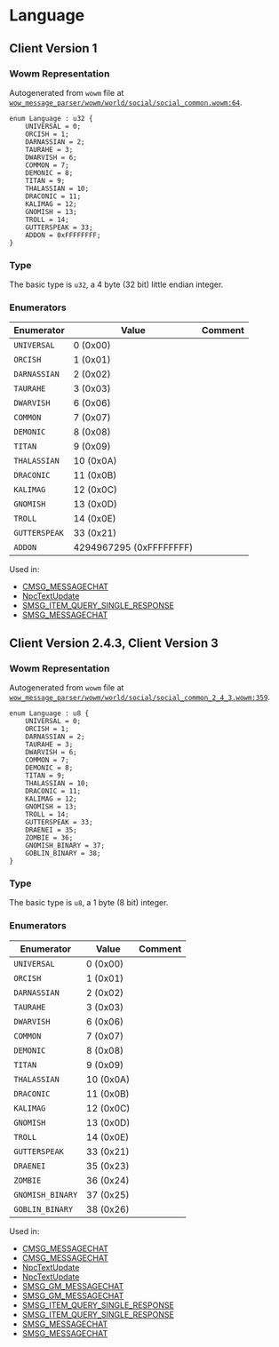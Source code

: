 # Language

## Client Version 1

### Wowm Representation

Autogenerated from `wowm` file at [`wow_message_parser/wowm/world/social/social_common.wowm:64`](https://github.com/gtker/wow_messages/tree/main/wow_message_parser/wowm/world/social/social_common.wowm#L64).

```rust,ignore
enum Language : u32 {
    UNIVERSAL = 0;
    ORCISH = 1;
    DARNASSIAN = 2;
    TAURAHE = 3;
    DWARVISH = 6;
    COMMON = 7;
    DEMONIC = 8;
    TITAN = 9;
    THALASSIAN = 10;
    DRACONIC = 11;
    KALIMAG = 12;
    GNOMISH = 13;
    TROLL = 14;
    GUTTERSPEAK = 33;
    ADDON = 0xFFFFFFFF;
}
```
### Type
The basic type is `u32`, a 4 byte (32 bit) little endian integer.
### Enumerators
| Enumerator | Value  | Comment |
| --------- | -------- | ------- |
| `UNIVERSAL` | 0 (0x00) |  |
| `ORCISH` | 1 (0x01) |  |
| `DARNASSIAN` | 2 (0x02) |  |
| `TAURAHE` | 3 (0x03) |  |
| `DWARVISH` | 6 (0x06) |  |
| `COMMON` | 7 (0x07) |  |
| `DEMONIC` | 8 (0x08) |  |
| `TITAN` | 9 (0x09) |  |
| `THALASSIAN` | 10 (0x0A) |  |
| `DRACONIC` | 11 (0x0B) |  |
| `KALIMAG` | 12 (0x0C) |  |
| `GNOMISH` | 13 (0x0D) |  |
| `TROLL` | 14 (0x0E) |  |
| `GUTTERSPEAK` | 33 (0x21) |  |
| `ADDON` | 4294967295 (0xFFFFFFFF) |  |

Used in:
* [CMSG_MESSAGECHAT](cmsg_messagechat.md)
* [NpcTextUpdate](npctextupdate.md)
* [SMSG_ITEM_QUERY_SINGLE_RESPONSE](smsg_item_query_single_response.md)
* [SMSG_MESSAGECHAT](smsg_messagechat.md)

## Client Version 2.4.3, Client Version 3

### Wowm Representation

Autogenerated from `wowm` file at [`wow_message_parser/wowm/world/social/social_common_2_4_3.wowm:359`](https://github.com/gtker/wow_messages/tree/main/wow_message_parser/wowm/world/social/social_common_2_4_3.wowm#L359).

```rust,ignore
enum Language : u8 {
    UNIVERSAL = 0;
    ORCISH = 1;
    DARNASSIAN = 2;
    TAURAHE = 3;
    DWARVISH = 6;
    COMMON = 7;
    DEMONIC = 8;
    TITAN = 9;
    THALASSIAN = 10;
    DRACONIC = 11;
    KALIMAG = 12;
    GNOMISH = 13;
    TROLL = 14;
    GUTTERSPEAK = 33;
    DRAENEI = 35;
    ZOMBIE = 36;
    GNOMISH_BINARY = 37;
    GOBLIN_BINARY = 38;
}
```
### Type
The basic type is `u8`, a 1 byte (8 bit) integer.
### Enumerators
| Enumerator | Value  | Comment |
| --------- | -------- | ------- |
| `UNIVERSAL` | 0 (0x00) |  |
| `ORCISH` | 1 (0x01) |  |
| `DARNASSIAN` | 2 (0x02) |  |
| `TAURAHE` | 3 (0x03) |  |
| `DWARVISH` | 6 (0x06) |  |
| `COMMON` | 7 (0x07) |  |
| `DEMONIC` | 8 (0x08) |  |
| `TITAN` | 9 (0x09) |  |
| `THALASSIAN` | 10 (0x0A) |  |
| `DRACONIC` | 11 (0x0B) |  |
| `KALIMAG` | 12 (0x0C) |  |
| `GNOMISH` | 13 (0x0D) |  |
| `TROLL` | 14 (0x0E) |  |
| `GUTTERSPEAK` | 33 (0x21) |  |
| `DRAENEI` | 35 (0x23) |  |
| `ZOMBIE` | 36 (0x24) |  |
| `GNOMISH_BINARY` | 37 (0x25) |  |
| `GOBLIN_BINARY` | 38 (0x26) |  |

Used in:
* [CMSG_MESSAGECHAT](cmsg_messagechat.md)
* [CMSG_MESSAGECHAT](cmsg_messagechat.md)
* [NpcTextUpdate](npctextupdate.md)
* [NpcTextUpdate](npctextupdate.md)
* [SMSG_GM_MESSAGECHAT](smsg_gm_messagechat.md)
* [SMSG_GM_MESSAGECHAT](smsg_gm_messagechat.md)
* [SMSG_ITEM_QUERY_SINGLE_RESPONSE](smsg_item_query_single_response.md)
* [SMSG_ITEM_QUERY_SINGLE_RESPONSE](smsg_item_query_single_response.md)
* [SMSG_MESSAGECHAT](smsg_messagechat.md)
* [SMSG_MESSAGECHAT](smsg_messagechat.md)

